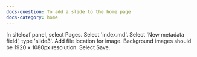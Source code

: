```yaml
---
docs-question: To add a slide to the home page
docs-category: home
---
```

In siteleaf panel, select Pages.  Select 'index.md'. Select 'New metadata field', type 'slide3'.  Add file location for image.  Background images should be 1920 x 1080px resolution. Select Save.
